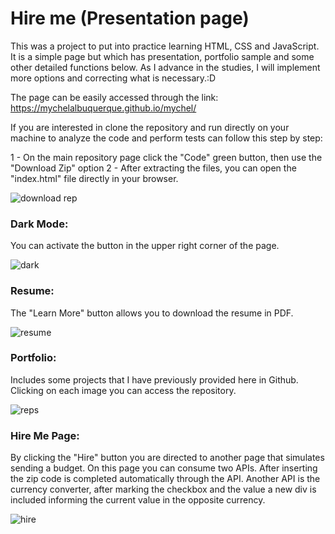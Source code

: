 # Hire me (Presentation page)

This was a project to put into practice learning HTML, CSS and JavaScript.
It is a simple page but which has presentation, portfolio sample and some other detailed functions below. As I advance in the studies, I will implement more options and correcting what is necessary.:D

The page can be easily accessed through the link: https://mychelalbuquerque.github.io/mychel/

If you are interested in clone the repository and run directly on your machine to analyze the code and perform tests can follow this step by step:

1 - On the main repository page click the "Code" green button, then use the "Download Zip" option
2 - After extracting the files, you can open the "index.html" file directly in your browser.

![download rep](https://user-images.githubusercontent.com/94093354/153206488-a4b88708-d505-455b-b76d-5cb22b33f0a3.gif)

### Dark Mode: 
You can activate the button in the upper right corner of the page.

![dark](https://user-images.githubusercontent.com/94093354/153207021-f1249a09-6d05-4661-a028-52c0da9f1d1a.gif)

### Resume:
The "Learn More" button allows you to download the resume in PDF.

![resume](https://user-images.githubusercontent.com/94093354/153207548-e0d118e4-0afa-40ac-aaa7-8a2ef8e567ce.gif)

### Portfolio:
Includes some projects that I have previously provided here in Github. Clicking on each image you can access the repository.

![reps](https://user-images.githubusercontent.com/94093354/153208013-9551c73d-67c1-4cfd-a71f-de845f78c7e7.gif)

### Hire Me Page:
By clicking the "Hire" button you are directed to another page that simulates sending a budget.
On this page you can consume two APIs. After inserting the zip code is completed automatically through the API.
Another API is the currency converter, after marking the checkbox and the value a new div is included informing the current value in the opposite currency.

![hire](https://user-images.githubusercontent.com/94093354/153215609-5b413640-9bbf-4b72-9569-9e4d8d15f39a.gif)
